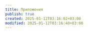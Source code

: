 ```yaml
---
title: Приложения
publish: true
created: 2025-01-12T03:16:02+03:00
modified: 2025-01-12T03:16:40+03:00
---
```

